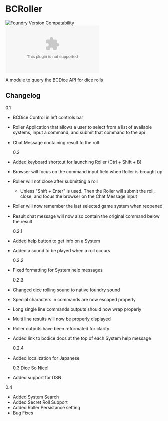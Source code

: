 # BCRoller

![Foundry Version Compatability](https://img.shields.io/badge/Foundry-v0.7.9-informational)
![Latest Release Download Count](https://img.shields.io/github/downloads/jsinme/fvtt-bcdice/latest/module.zip)

A module to query the BCDice API for dice rolls

## Changelog

0.1

- BCDice Control in left controls bar
- Roller Application that allows a user to select from a list of available systems, input a command, and submit that command to the api
- Chat Message containing result fo the roll

  0.2

- Added keyboard shortcut for launching Roller (Ctrl + Shift + B)
- Browser will focus on the command input field when Roller is brought up
- Roller will not close after submitting a roll
  - Unless "Shift + Enter" is used. Then the Roller will submit the roll, close, and focus the browser on the Chat Message input
- Roller will now remember the last selected game system when reopened
- Result chat message will now also contain the original command below the result

  0.2.1

- Added help button to get info on a System
- Added a sound to be played when a roll occurs

  0.2.2

- Fixed formatting for System help messages

  0.2.3

- Changed dice rolling sound to native foundry sound
- Special characters in commands are now escaped properly
- Long single line commands outputs should now wrap properly
- Multi line results will now be properly displayed
- Roller outputs have been reformated for clarity
- Added link to bcdice docs at the top of each System help message

  0.2.4

- Added localization for Japanese

  0.3 Dice So Nice!

- Added support for DSN

0.4
- Added System Search
- Added Secret Roll Support
- Added Roller Persistance setting
- Bug Fixes